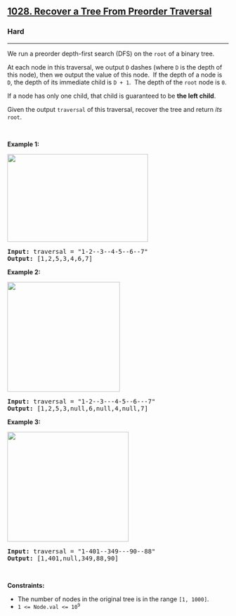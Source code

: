 <h2><a href="https://leetcode.com/problems/recover-a-tree-from-preorder-traversal/">1028. Recover a Tree From Preorder Traversal</a></h2><h3>Hard</h3><hr><div style="user-select: auto;"><p style="user-select: auto;">We run a&nbsp;preorder&nbsp;depth-first search (DFS) on the <code style="user-select: auto;">root</code> of a binary tree.</p>

<p style="user-select: auto;">At each node in this traversal, we output <code style="user-select: auto;">D</code> dashes (where <code style="user-select: auto;">D</code> is the depth of this node), then we output the value of this node.&nbsp; If the depth of a node is <code style="user-select: auto;">D</code>, the depth of its immediate child is <code style="user-select: auto;">D + 1</code>.&nbsp; The depth of the <code style="user-select: auto;">root</code> node is <code style="user-select: auto;">0</code>.</p>

<p style="user-select: auto;">If a node has only one child, that child is guaranteed to be <strong style="user-select: auto;">the left child</strong>.</p>

<p style="user-select: auto;">Given the output <code style="user-select: auto;">traversal</code> of this traversal, recover the tree and return <em style="user-select: auto;">its</em> <code style="user-select: auto;">root</code>.</p>

<p style="user-select: auto;">&nbsp;</p>
<p style="user-select: auto;"><strong style="user-select: auto;">Example 1:</strong></p>
<img alt="" src="https://assets.leetcode.com/uploads/2019/04/08/recover-a-tree-from-preorder-traversal.png" style="width: 320px; height: 200px; user-select: auto;">
<pre style="user-select: auto;"><strong style="user-select: auto;">Input:</strong> traversal = "1-2--3--4-5--6--7"
<strong style="user-select: auto;">Output:</strong> [1,2,5,3,4,6,7]
</pre>

<p style="user-select: auto;"><strong style="user-select: auto;">Example 2:</strong></p>
<img alt="" src="https://assets.leetcode.com/uploads/2019/04/11/screen-shot-2019-04-10-at-114101-pm.png" style="width: 256px; height: 250px; user-select: auto;">
<pre style="user-select: auto;"><strong style="user-select: auto;">Input:</strong> traversal = "1-2--3---4-5--6---7"
<strong style="user-select: auto;">Output:</strong> [1,2,5,3,null,6,null,4,null,7]
</pre>

<p style="user-select: auto;"><strong style="user-select: auto;">Example 3:</strong></p>
<img alt="" src="https://assets.leetcode.com/uploads/2019/04/11/screen-shot-2019-04-10-at-114955-pm.png" style="width: 276px; height: 250px; user-select: auto;">
<pre style="user-select: auto;"><strong style="user-select: auto;">Input:</strong> traversal = "1-401--349---90--88"
<strong style="user-select: auto;">Output:</strong> [1,401,null,349,88,90]
</pre>

<p style="user-select: auto;">&nbsp;</p>
<p style="user-select: auto;"><strong style="user-select: auto;">Constraints:</strong></p>

<ul style="user-select: auto;">
	<li style="user-select: auto;">The number of nodes in the original tree is in the range <code style="user-select: auto;">[1, 1000]</code>.</li>
	<li style="user-select: auto;"><code style="user-select: auto;">1 &lt;= Node.val &lt;= 10<sup style="user-select: auto;">9</sup></code></li>
</ul>
</div>